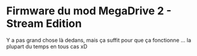 # Firmware du mod MegaDrive 2 - Stream Edition

Y a pas grand chose là dedans, mais ça suffit pour que ça fonctionne ... la plupart du temps en tous cas xD
